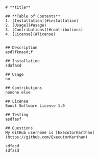 
    # **title**
    
    ## **Table of Contents**
    1. [Installation](#installation)
    2. [Usage](#usage)
    3. [Contributions](#contributions)
    4. [License](#license)
    
    
    ## Description
    asdlfknasd;f

    ## Installation
    sdafasd

    ## Usage
    no

    ## Contributions
    nonone else

    ## License
    Boost Software License 1.0

    ## Testing
    asdfasf

    ## Questions
    My GitHub username is [ExecutorKarthan](https://github.com/ExecutorKarthan)

    sdfasd 
    sdfasd
  